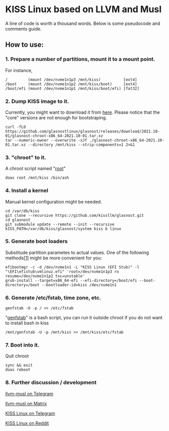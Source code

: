 
# KISS Linux based on LLVM and Musl

A line of code is worth a thousand words. Below is some pseudocode and comments guide.

## How to use:

### 1. Prepare a number of partitions, mount it to a mount point.

For instance,

    /         (mount /dev/nvme1n1p3 /mnt/kiss)          [ext4]
    /boot     (mount /dev/nvme1n1p2 /mnt/kiss/boot)     [ext4]
    /boot/efi (mount /dev/nvme1n1p1 /mnt/kiss/boot/efi) [fat32]

### 2. Dump KISS image to it.
    
Currently, you might want to download it from [here](https://github.com/glasnostlinux/glasnost/releases). Please notice that the "core" versions are not enough for bootstraping. 

    curl -fLO https://github.com/glasnostlinux/glasnost/releases/download/2021.10-01/glasnost-chroot-x86_64-2021.10-01.tar.xz
    tar --numeric-owner --overwrite -xJf ./glasnost-chroot-x86_64-2021.10-01.tar.xz --directory /mnt/kiss --strip-components=1 2>&1

### 3. "chroot" to it.

A chroot script named "[root](https://github.com/kissllm/dotconfig/blob/master/root)"

    doas root /mnt/kiss /bin/ash

### 4. Install a kernel

Manual kernel configuration might be needed.

    cd /var/db/kiss
    git clone --recursive https://github.com/kissllm/glasnost.git
    cd glasnost
    git submodule update --remote --init --recursive
    kISS_PATH=/var/db/kiss/glasnost/system kiss b linux

### 5. Generate boot loaders

Substitude partition parametes to actual values. One of the following methods[[1]](https://github.com/kissllm/dotconfig/blob/master/b) might be more convenient for you:

    efibootmgr -c -d /dev/nvme1n1 -L "KISS Linux (EFI Stub)" -l "\EFI\efistub\vmlinuz.efi" 'root=/dev/nvme1n1p3 ro resume=/dev/nvme1n1p2 tsc=unstable'
    grub-install --target=x86_64-efi --efi-directory=/boot/efi --boot-directory=/boot --bootloader-id=kiss /dev/nvme1n1
    
### 6. Generate /etc/fstab, time zone, etc.


    genfstab -U -p / >> /etc/fstab

"[genfstab](https://github.com/kissllm/dotconfig/blob/master/genfstab)" is a bash script, you can run it outside chroot if you do not want to install bash in kiss

    /mnt/genfstab -U -p /mnt/kiss >> /mnt/kiss/etc/fstab


### 7. Boot into it.

Quit chroot

    sync && exit
    doas reboot

### 8. Further discussion / development

[llvm-musl on Telegram][llvm-musl]

<!-- p><a href="https://matrix.org/#/%23llvm-musl%3Amatrix.org"> llv-mmusl on matrix </a></p -->

[llvm-musl on Matrix][matrix]

[KISS Linux on Telegram][kiss-linux]

[KISS Linux on Reddit][reddit]


[llvm-musl]: https://t.me/llvm_musl
[matrix]: https://matrix.org/#/%23llvm-musl%3Amatrix.org
[kiss-linux]: https://t.me/Kiss_Linux
[reddit]: https://www.reddit.com/r/kisslinux


